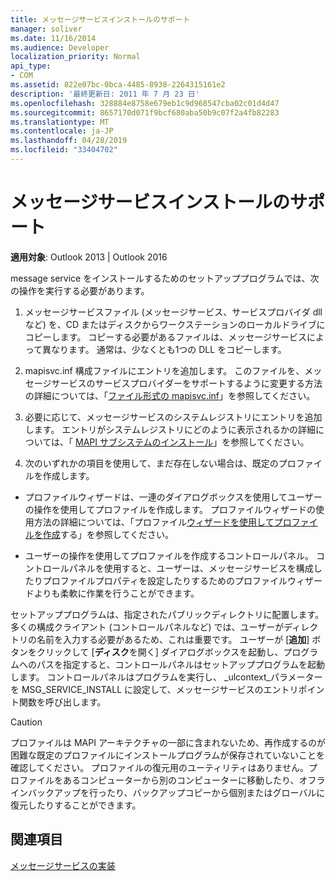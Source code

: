 ```yaml
---
title: メッセージサービスインストールのサポート
manager: soliver
ms.date: 11/16/2014
ms.audience: Developer
localization_priority: Normal
api_type:
- COM
ms.assetid: 822e07bc-0bca-4485-8938-2264315161e2
description: '最終更新日: 2011 年 7 月 23 日'
ms.openlocfilehash: 328884e8758e679eb1c9d968547cba02c01d4d47
ms.sourcegitcommit: 8657170d071f9bcf680aba50b9c07f2a4fb82283
ms.translationtype: MT
ms.contentlocale: ja-JP
ms.lasthandoff: 04/28/2019
ms.locfileid: "33404702"
---
```

# <a name="supporting-message-service-installation"></a>メッセージサービスインストールのサポート

  
  
**適用対象**: Outlook 2013 | Outlook 2016 
  
message service をインストールするためのセットアッププログラムでは、次の操作を実行する必要があります。
  
1. メッセージサービスファイル (メッセージサービス、サービスプロバイダ dll など) を、CD またはディスクからワークステーションのローカルドライブにコピーします。 コピーする必要があるファイルは、メッセージサービスによって異なります。 通常は、少なくとも1つの DLL をコピーします。
    
2. mapisvc.inf 構成ファイルにエントリを追加します。 このファイルを、メッセージサービスのサービスプロバイダーをサポートするように変更する方法の詳細については、「[ファイル形式の mapisvc.inf](file-format-of-mapisvc-inf.md)」を参照してください。
    
3. 必要に応じて、メッセージサービスのシステムレジストリにエントリを追加します。 エントリがシステムレジストリにどのように表示されるかの詳細については、「 [MAPI サブシステムのインストール](installing-the-mapi-subsystem.md)」を参照してください。
    
4. 次のいずれかの項目を使用して、まだ存在しない場合は、既定のプロファイルを作成します。
    
  - プロファイルウィザードは、一連のダイアログボックスを使用してユーザーの操作を使用してプロファイルを作成します。 プロファイルウィザードの使用方法の詳細については、「プロファイル[ウィザードを使用してプロファイルを作成](creating-a-profile-by-using-the-profile-wizard.md)する」を参照してください。
    
  - ユーザーの操作を使用してプロファイルを作成するコントロールパネル。 コントロールパネルを使用すると、ユーザーは、メッセージサービスを構成したりプロファイルプロパティを設定したりするためのプロファイルウィザードよりも柔軟に作業を行うことができます。 
    
セットアッププログラムは、指定されたパブリックディレクトリに配置します。 多くの構成クライアント (コントロールパネルなど) では、ユーザーがディレクトリの名前を入力する必要があるため、これは重要です。 ユーザーが [**追加**] ボタンをクリックして [**ディスク**を開く] ダイアログボックスを起動し、プログラムへのパスを指定すると、コントロールパネルはセットアッププログラムを起動します。 コントロールパネルはプログラムを実行し、 _ulcontext_パラメーターを MSG_SERVICE_INSTALL に設定して、メッセージサービスのエントリポイント関数を呼び出します。 
  
> [!CAUTION]
> プロファイルは MAPI アーキテクチャの一部に含まれないため、再作成するのが困難な既定のプロファイルにインストールプログラムが保存されていないことを確認してください。 プロファイルの復元用のユーティリティはありません。プロファイルをあるコンピューターから別のコンピューターに移動したり、オフラインバックアップを行ったり、バックアップコピーから個別またはグローバルに復元したりすることができます。 
  
## <a name="see-also"></a>関連項目



[メッセージサービスの実装](message-service-implementation.md)

